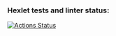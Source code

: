 ### Hexlet tests and linter status:
[![Actions Status](https://github.com/dregmar-bot/frontend-project-11/workflows/hexlet-check/badge.svg)](https://github.com/dregmar-bot/frontend-project-11/actions)
